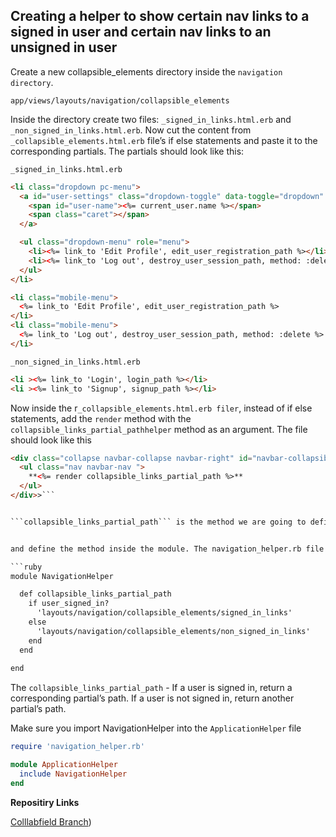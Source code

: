 ## Creating a helper to show certain nav links to a signed in user and certain nav links to an unsigned in user

Create a new collapsible_elements directory inside the ```navigation directory```.

```app/views/layouts/navigation/collapsible_elements```

Inside the directory create two files: ```_signed_in_links.html.erb``` and ```_non_signed_in_links.html.erb```. Now cut the content from ```_collapsible_elements.html.erb``` file’s if else statements and paste it to the corresponding partials. The partials should look like this:

```_signed_in_links.html.erb```

```html
<li class="dropdown pc-menu">
  <a id="user-settings" class="dropdown-toggle" data-toggle="dropdown" href="#">
    <span id="user-name"><%= current_user.name %></span>
    <span class="caret"></span>
  </a>

  <ul class="dropdown-menu" role="menu">
    <li><%= link_to 'Edit Profile', edit_user_registration_path %></li>
    <li><%= link_to 'Log out', destroy_user_session_path, method: :delete %></li>
  </ul>
</li>

<li class="mobile-menu">
  <%= link_to 'Edit Profile', edit_user_registration_path %>
</li>
<li class="mobile-menu">
  <%= link_to 'Log out', destroy_user_session_path, method: :delete %>
</li>
```

```_non_signed_in_links.html.erb```

```html
<li ><%= link_to 'Login', login_path %></li>
<li ><%= link_to 'Signup', signup_path %></li>
```

Now inside the r```_collapsible_elements.html.erb filer```, instead of if else statements, add the ```render``` method with the ```collapsible_links_partial_pathhelper``` method as an argument. The file should look like this


```html
<div class="collapse navbar-collapse navbar-right" id="navbar-collapsible-content">
  <ul class="nav navbar-nav ">
    **<%= render collapsible_links_partial_path %>**
  </ul>
</div>>```                                    


```collapsible_links_partial_path``` is the method we are going to define inside the ```NavigationHelper```. Open or Create ```navigation_helper.rb``` in the helpers directory


and define the method inside the module. The navigation_helper.rb file should look like this:

```ruby
module NavigationHelper

  def collapsible_links_partial_path
    if user_signed_in?
      'layouts/navigation/collapsible_elements/signed_in_links'
    else
      'layouts/navigation/collapsible_elements/non_signed_in_links'
    end
  end
  
end
```

The ```collapsible_links_partial_path```  - If a user is signed in, return a corresponding partial’s path. If a user is not signed in, return another partial’s path.

Make sure you import NavigationHelper into the ```ApplicationHelper``` file

```ruby
require 'navigation_helper.rb'

module ApplicationHelper
  include NavigationHelper
end
```


**Repositiry Links**

[Colllabfield Branch](https://www.google.com))

